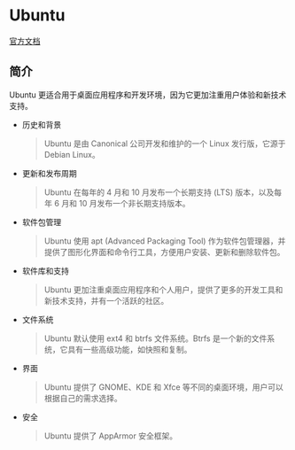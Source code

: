 # Ubuntu
[官方文档](https://cn.ubuntu.com/)

## 简介
Ubuntu 更适合用于桌面应用程序和开发环境，因为它更加注重用户体验和新技术支持。
- 历史和背景
  > Ubuntu 是由 Canonical 公司开发和维护的一个 Linux 发行版，它源于 Debian Linux。
- 更新和发布周期
  > Ubuntu 在每年的 4 月和 10 月发布一个长期支持 (LTS) 版本，以及每年 6 月和 10 月发布一个非长期支持版本。
- 软件包管理
  > Ubuntu 使用 apt (Advanced Packaging Tool) 作为软件包管理器，并提供了图形化界面和命令行工具，方便用户安装、更新和删除软件包。
- 软件库和支持
  > Ubuntu 更加注重桌面应用程序和个人用户，提供了更多的开发工具和新技术支持，并有一个活跃的社区。
- 文件系统
  > Ubuntu 默认使用 ext4 和 btrfs 文件系统。Btrfs 是一个新的文件系统，它具有一些高级功能，如快照和复制。
- 界面
  > Ubuntu 提供了 GNOME、KDE 和 Xfce 等不同的桌面环境，用户可以根据自己的需求选择。
- 安全
  > Ubuntu 提供了 AppArmor 安全框架。
